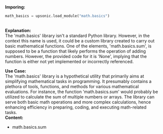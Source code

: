 <b class="custom_code_highlight_green">Imporing:</b><br>
```python
math_basics = upsonic.load_module("math.basics")
```
<br><b class="custom_code_highlight_green">Explanation:</b><br>The 'math.basics' library isn't a standard Python library. However, in the context this name is used, it could be a custom library created to carry out basic mathematical functions. One of the elements, 'math.basics.sum', is supposed to be a function that likely performs the operation of adding numbers. However, the provided code for it is 'None', implying that the function is either not yet implemented or incorrectly referenced.

<b class="custom_code_highlight_green">Use Case:</b><br>The 'math.basics' library is a hypothetical utility that primarily aims at simplifying mathematical tasks in programming. It presumably contains a plethora of tools, functions, and methods for various mathematical evaluations. For instance, the function 'math.basics.sum' would probably be utilized to calculate the sum of multiple numbers or arrays. The library can serve both basic math operations and more complex calculations, hence enhancing efficiency in preparing, coding, and executing math-related tasks.
<br><b class="custom_code_highlight_green">Content:</b><br>
  - math.basics.sum
